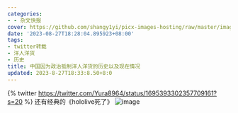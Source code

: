 ```yaml
---
categories:
- - 杂文快报
cover: https://github.com/shangy1yi/picx-images-hosting/raw/master/image.4debou6k3km0.webp
date: '2023-08-27T18:28:04.895923+08:00'
tags:
- twitter转载
- 洋人洋货
- 历史
title: 中国因为政治抵制洋人洋货的历史以及现在情况
updated: 2023-8-27T18:33:8.50+8:0
---
```

{% twitter https://twitter.com/Yura8964/status/1695393302357709161?s=20 %}
还有经典的《hololive死了》
<img src="https://github.com/shangy1yi/picx-images-hosting/raw/master/image.15qvf3u1hd5s.webp" alt="image" />

